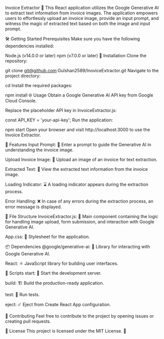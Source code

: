 
Invoice Extractor
🚀 This React application utilizes the Google Generative AI to extract text information from invoice images. The application empowers users to effortlessly upload an invoice image, provide an input prompt, and witness the magic of extracted text based on both the image and input prompt.

🛠️ Getting Started
Prerequisites
Make sure you have the following dependencies installed:

Node.js (v14.0.0 or later)
npm (v7.0.0 or later)
🚀 Installation
Clone the repository:


git clone git@github.com:Gulshan2589/InoviceExtractor.git
Navigate to the project directory:


cd <project-directory>
Install the required packages:


npm install
🌐 Usage
Obtain a Google Generative AI API key from Google Cloud Console.

Replace the placeholder API key in InvoiceExtractor.js:


const API_KEY = 'your-api-key';
Run the application:


npm start
Open your browser and visit http://localhost:3000 to use the Invoice Extractor.

🌟 Features
Input Prompt: 📝 Enter a prompt to guide the Generative AI in understanding the invoice image.

Upload Invoice Image: 📸 Upload an image of an invoice for text extraction.

Extracted Text: 📜 View the extracted text information from the invoice image.

Loading Indicator: ⌛ A loading indicator appears during the extraction process.

Error Handling: ❌ In case of any errors during the extraction process, an error message is displayed.

📁 File Structure
InvoiceExtractor.js: 🧠 Main component containing the logic for handling image upload, form submission, and interaction with Google Generative AI.

App.css: 🎨 Stylesheet for the application.

📦 Dependencies
@google/generative-ai: 🤖 Library for interacting with Google Generative AI.

React: ⚛️ JavaScript library for building user interfaces.

📜 Scripts
start: 🚀 Start the development server.

build: 🏗️ Build the production-ready application.

test: 🧪 Run tests.

eject: ☄️ Eject from Create React App configuration.

🤝 Contributing
Feel free to contribute to the project by opening issues or creating pull requests.

📄 License
This project is licensed under the MIT License. 📝